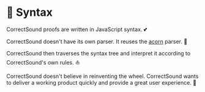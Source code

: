 # 🎃 Syntax
CorrectSound proofs are written in JavaScript syntax. 💕

CorrectSound doesn't have its own parser. It reuses the [acorn](https://github.com/acornjs/acorn) parser. 🍄

CorrectSound then traverses the syntax tree and interpret it according to CorrectSound's own rules. ⛵

CorrectSound doesn't believe in reinventing the wheel. CorrectSound wants to deliver a working product quickly and provide a great user experience. 🦄
